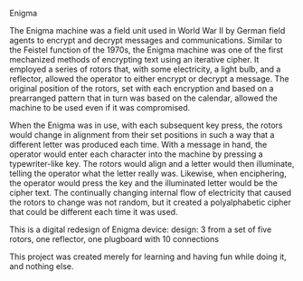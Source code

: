 Enigma

The Enigma machine was a field unit used in World War II by German field agents to encrypt
and decrypt messages and communications. Similar to the Feistel function of the 1970s, 
the Enigma machine was one of the first mechanized methods of encrypting text using an 
iterative cipher. It employed a series of rotors that, with some electricity, a light bulb, 
and a reflector, allowed the operator to either encrypt or decrypt a message. The original position 
of the rotors, set with each encryption and based on a prearranged pattern that in turn was based 
on the calendar, allowed the machine to be used even if it was compromised.

When the Enigma was in use, with each subsequent key press, the rotors would change in 
alignment from their set positions in such a way that a different letter was produced each time. 
With a message in hand, the operator would enter each character into the machine by pressing 
a typewriter-like key. The rotors would align and a letter would then illuminate, telling the 
operator what the letter really was. Likewise, when enciphering, the operator would press the 
key and the illuminated letter would be the cipher text. The continually changing internal flow 
of electricity that caused the rotors to change was not random, but it created a polyalphabetic 
cipher that could be different each time it was used.

This is a digital redesign of Enigma device: 
design: 3 from a set of five rotors, one reflector, one plugboard with 10 connections

This project was created merely for learning and having fun while doing it, and nothing else.